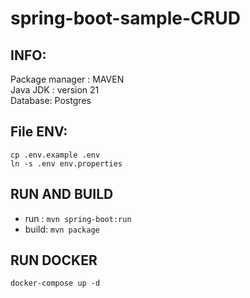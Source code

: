 # spring-boot-sample-CRUD

## INFO:

Package manager : MAVEN<br>
Java JDK : version 21<br>
Database: Postgres

## File ENV:

`cp .env.example .env`<br>
`ln -s .env env.properties`

## RUN AND BUILD

- run : `mvn spring-boot:run`
- build: `mvn package`

## RUN DOCKER

`docker-compose up -d`